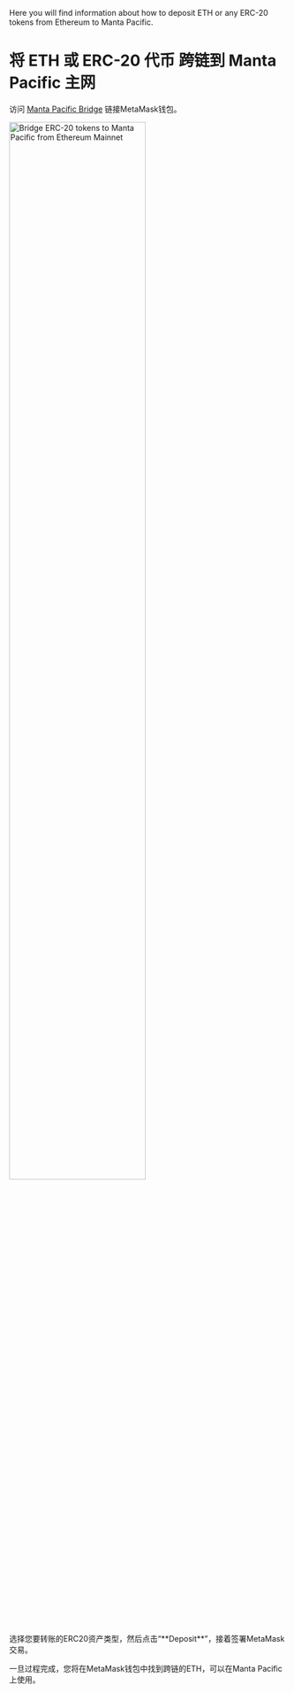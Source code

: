 Here you will find information about how to deposit ETH or any ERC-20 tokens from Ethereum to Manta Pacific.

# 将 **ETH 或 ERC-20 代币** 跨链到 Manta Pacific 主网

访问 [Manta Pacific Bridge](https://pacific-bridge.manta.network/) 链接MetaMask钱包。

<div style={{textAlign: 'center',marginBottom: '24px'}}>
    <img alt="Bridge ERC-20 tokens to Manta Pacific from Ethereum Mainnet" src="/img/bridge-to-pacific/Bridge ERC-20 tokens to Manta Pacific from Ethereum Mainnet.png" width="70%"/>
</div>
选择您要转账的ERC20资产类型，然后点击“**Deposit**”，接着签署MetaMask交易。

一旦过程完成，您将在MetaMask钱包中找到跨链的ETH，可以在Manta Pacific上使用。
